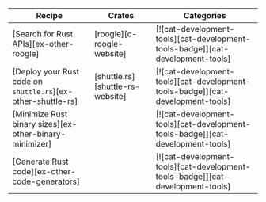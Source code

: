 | Recipe | Crates | Categories |
|---|---|---|
| [Search for Rust APIs][ex-other-roogle] | [roogle][c-roogle-website] | [![cat-development-tools][cat-development-tools-badge]][cat-development-tools] |
| [Deploy your Rust code on `shuttle.rs`][ex-other-shuttle-rs] | [shuttle.rs][shuttle-rs-website] | [![cat-development-tools][cat-development-tools-badge]][cat-development-tools] |
| [Minimize Rust binary sizes][ex-other-binary-minimizer] |  | [![cat-development-tools][cat-development-tools-badge]][cat-development-tools] |
| [Generate Rust code][ex-other-code-generators] |  | [![cat-development-tools][cat-development-tools-badge]][cat-development-tools] |
